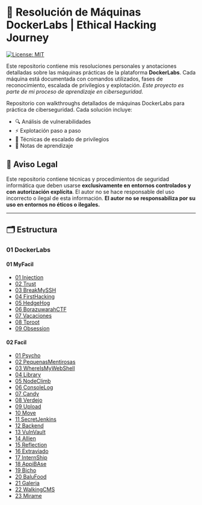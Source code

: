 
# 🧠 Resolución de Máquinas DockerLabs | Ethical Hacking Journey

[![License: MIT](https://img.shields.io/badge/License-MIT-blue.svg)](https://opensource.org/licenses/MIT)

Este repositorio contiene mis resoluciones personales y anotaciones detalladas sobre las máquinas prácticas de la plataforma **DockerLabs**. Cada máquina está documentada con comandos utilizados, fases de reconocimiento, escalada de privilegios y explotación.
*Este proyecto es parte de mi proceso de aprendizaje en ciberseguridad.*

Repositorio con walkthroughs detallados de máquinas DockerLabs para práctica de ciberseguridad. Cada solución incluye:
- 🔍 Análisis de vulnerabilidades
- ⚡ Explotación paso a paso
- 🚀 Técnicas de escalado de privilegios
- 📌 Notas de aprendizaje

## 📜 Aviso Legal  
Este repositorio contiene técnicas y procedimientos de seguridad informática que deben usarse **exclusivamente en entornos controlados y con autorización explícita**. El autor no se hace responsable del uso incorrecto o ilegal de esta información.
**El autor no se responsabiliza por su uso en entornos no éticos o ilegales.**  

---

## 🗂 Estructura

### 01 DockerLabs

#### 01 MyFacil

- [01 Injection](01-DockerLabs/01-MyFacil/01-Injection.md)
- [02 Trust](01-DockerLabs/01-MyFacil/02-Trust.md)
- [03 BreakMySSH](01-DockerLabs/01-MyFacil/03-BreakMySSH.md)
- [04 FirstHacking](01-DockerLabs/01-MyFacil/04-FirstHacking.md)
- [05 HedgeHog](01-DockerLabs/01-MyFacil/05-HedgeHog.md)
- [06 BorazuwarahCTF](01-DockerLabs/01-MyFacil/06-BorazuwarahCTF.md)
- [07 Vacaciones](01-DockerLabs/01-MyFacil/07-Vacaciones.md)
- [08 Tproot](01-DockerLabs/01-MyFacil/08-Tproot.md)
- [09 Obsession](01-DockerLabs/01-MyFacil/09-Obsession.md)

#### 02 Facil

- [01 Psycho](01-DockerLabs/02-Facil/01-Psycho.md)
- [02 PequenasMentirosas](02-PequenasMentirosas.md)
- [03 WhereIsMyWebShell](01-DockerLabs/02-Facil/03-WhereIsMyWebShell.md)
- [04 Library](01-DockerLabs/02-Facil/04-Library.md)
- [05 NodeClimb](01-DockerLabs/02-Facil/05-NodeClimb.md)
- [06 ConsoleLog](01-DockerLabs/02-Facil/06-ConsoleLog.md)
- [07 Candy](01-DockerLabs/02-Facil/07-Candy.md)
- [08 Verdejo](01-DockerLabs/02-Facil/08-Verdejo.md)
- [09 Upload](01-DockerLabs/02-Facil/09-Upload.md)
- [10 Move](01-DockerLabs/02-Facil/10-Move.md)
- [11 SecretJenkins](01-DockerLabs/02-Facil/11-SecretJenkins.md)
- [12 Backend](01-DockerLabs/02-Facil/12-Backend.md)
- [13 VulnVault](01-DockerLabs/02-Facil/13-VulnVault.md)
- [14 Allien](01-DockerLabs/02-Facil/14-Allien.md)
- [15 Reflection](01-DockerLabs/02-Facil/15-Reflection.md)
- [16 Extraviado](01-DockerLabs/02-Facil/16-Extraviado.md)
- [17 InternShip](01-DockerLabs/02-Facil/17-InternShip.md)
- [18 AppiBAse](01-DockerLabs/02-Facil/18-AppiBAse.md)
- [19 Bicho](01-DockerLabs/02-Facil/19-Bicho.md)
- [20 BaluFood](01-DockerLabs/02-Facil/20-BaluFood.md)
- [21 Galeria](01-DockerLabs/02-Facil/21-Galeria.md)
- [22 WalkingCMS](01-DockerLabs/02-Facil/22-WalkingCMS.md)
- [23  Mirame](01-DockerLabs/02-Facil/23-Mirame.md)
